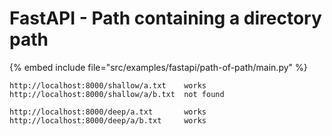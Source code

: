 # FastAPI - Path containing a directory path


{% embed include file="src/examples/fastapi/path-of-path/main.py" %}

```
http://localhost:8000/shallow/a.txt    works
http://localhost:8000/shallow/a/b.txt  not found

http://localhost:8000/deep/a.txt       works
http://localhost:8000/deep/a/b.txt     works
```


